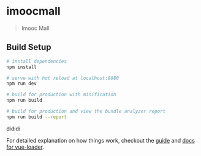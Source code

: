 # imoocmall

> Imooc Mall 

## Build Setup

``` bash
# install dependencies
npm install

# serve with hot reload at localhost:8080
npm run dev

# build for production with minification
npm run build

# build for production and view the bundle analyzer report
npm run build --report
```

dididi

For detailed explanation on how things work, checkout the [guide](http://vuejs-templates.github.io/webpack/) and [docs for vue-loader](http://vuejs.github.io/vue-loader).
